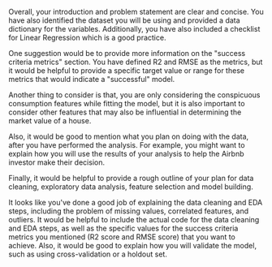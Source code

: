 Overall, your introduction and problem statement are clear and concise. You have also identified the dataset you will be using and provided a data dictionary for the variables. Additionally, you have also included a checklist for Linear Regression which is a good practice.

One suggestion would be to provide more information on the "success criteria metrics" section. You have defined R2 and RMSE as the metrics, but it would be helpful to provide a specific target value or range for these metrics that would indicate a "successful" model.

Another thing to consider is that, you are only considering the conspicuous consumption features while fitting the model, but it is also important to consider other features that may also be influential in determining the market value of a house.

Also, it would be good to mention what you plan on doing with the data, after you have performed the analysis. For example, you might want to explain how you will use the results of your analysis to help the Airbnb investor make their decision.

Finally, it would be helpful to provide a rough outline of your plan for data cleaning, exploratory data analysis, feature selection and model building.

It looks like you've done a good job of explaining the data cleaning and EDA steps, including the problem of missing values, correlated features, and outliers. It would be helpful to include the actual code for the data cleaning and EDA steps, as well as the specific values for the success criteria metrics you mentioned (R2 score and RMSE score) that you want to achieve. Also, it would be good to explain how you will validate the model, such as using cross-validation or a holdout set.
